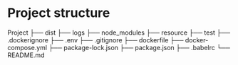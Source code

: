 


# Project structure

Project
├── dist <!-- The folder will created when project was built -->
├── logs <!-- Logging folder -->
├── node_modules <!-- NodeJS dependencies folder ->
├── src <!-- Folder contain source code -->
├── resource <!-- Folder contain resource of project -->
├── test <!-- Folder test -->
├── .dockerignore <!-- Define ignore element -->
├── .env <!-- Enviroment variable defination -->
├── .gitignore <!-- Define ignore file will push to git -->
├── dockerfile <!-- Dockerfile -->
├── docker-compose.yml <!-- Docker-compost -->
├── package-lock.json
├── package.json
├── .babelrc
└── README.md